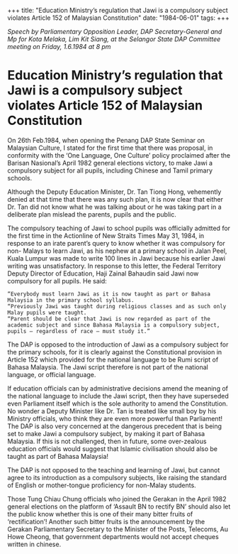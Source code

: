 +++ 
title: "Education Ministry’s regulation that Jawi is a compulsory subject violates Article 152 of 	Malaysian Constitution"
date: "1984-06-01"
tags:
+++

_Speech by Parliamentary Opposition Leader, DAP Secretary-General and Mp for Kota Melaka, Lim Kit Siang, at the Selangor State DAP Committee meeting on Friday, 1.6.1984 at 8 pm_		

# Education Ministry’s regulation that Jawi is a compulsory subject violates Article 152 of Malaysian Constitution

On 26th Feb.1984, when opening the Penang DAP State Seminar on Malaysian Culture, I stated for the first time that there was proposal, in conformity with the ‘One Language, One Culture’ policy proclaimed after the Barisan Nasional’s April 1982 general elections victory, to make Jawi a compulsory subject for all pupils, including Chinese and Tamil primary schools.</u>

Although the Deputy Education Minister, Dr. Tan Tiong Hong, vehemently denied at that time that there was any such plan, it is now clear that either Dr. Tan did not know what he was talking about or he was taking part in a deliberate plan mislead the parents, pupils and the public.

The compulsory teaching of Jawi to school pupils was officially admitted for the first time in the Actionline of New Straits Times May 31, 1984, in response to an irate parent’s query to know whether it was compulsory for non- Malays to learn Jawi, as his nephew at a primary school in Jalan Peel, Kuala Lumpur was made to write 100 lines in Jawi because his earlier Jawi writing was unsatisfactory.
In response to this letter, the Federal Territory Deputy Director of Education, Haji Zainal Bahaudin said Jawi now compulsory for all pupils. He said:

	“Everybody must learn Jawi as it is now taught as part or Bahasa Malaysia in the primary school syllabus.
	“Previously Jawi was taught during religious classes and as such only Malay pupils were taught.
	“Parent should be clear that Jawi is now regarded as part of the academic subject and since Bahasa Malaysia is a compulsory subject, pupils – regardless of race – must study it.”

The DAP is opposed to the introduction of Jawi as a compulsory subject for the primary schools, for it is clearly against the Constitutional provision in Article 152 which provided for the national language to be Rumi script of Bahasa Malaysia. The Jawi script therefore is not part of the national language, or official language.

If education officials can by administrative decisions amend the meaning of the national language to include the Jawi script, then they have superseded even Parliament itself which is the sole authority to amend the Constitution. No wonder a Deputy Minister like Dr. Tan is treated like small boy by his Ministry officials, who think they are even more powerful than Parliament! The DAP is also very concerned at the dangerous precedent that is being set to make Jawi a compulsory subject, by making it part of Bahasa Malaysia. If this is not challenged, then in future, some over-zealous education officials would suggest that Islamic civilisation should also be taught as part of Bahasa Malaysia!

The DAP is not opposed to the teaching and learning of Jawi, but cannot agree to its introduction as a compulsory subjects, like raising the standard of English or mother-tongue proficiency for non-Malay students.

Those Tung Chiau Chung officials who joined the Gerakan in the April 1982 general elections on the platform of ‘Assault BN to rectify BN’ should also let the public know whether this is one of their many bitter fruits of ‘rectification’! Another such bitter fruits is the announcement by the Gerakan Parliamentary Secretary to the Minister of the Posts, Telecoms, Au Howe Cheong, that government departments would not accept cheques written in chinese.
 
